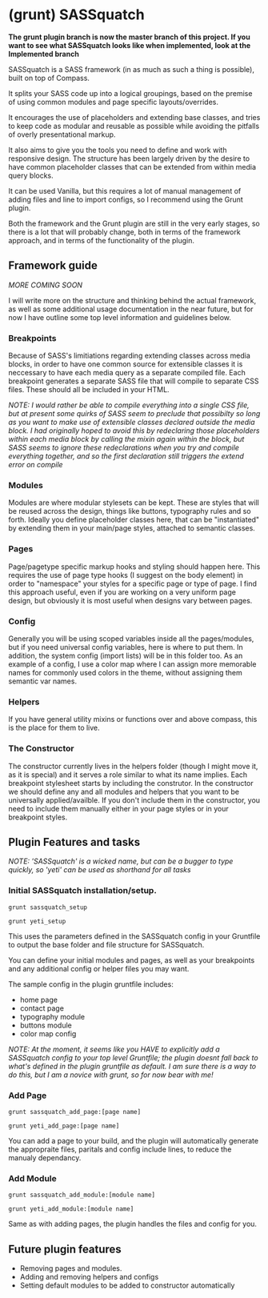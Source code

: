 # (grunt) SASSquatch

**The grunt plugin branch is now the master branch of this project. If you want to see what SASSquatch looks like when implemented, look at the Implemented branch**

SASSquatch is a SASS framework (in as much as such a thing is possible), built on top of Compass.

It splits your SASS code up into a logical groupings, based on the premise of using common modules and page specific layouts/overrides. 

It encourages the use of placeholders and extending base classes, and tries to keep code as modular and reusable as possible while avoiding the pitfalls of overly presentational markup. 

It also aims to give you the tools you need to define and work with responsive design. The structure has been largely driven by the desire to have common placeholder classes that can be extended from within media query blocks.

It can be used Vanilla, but this requires a lot of manual management of adding files and line to import configs, so I recommend using the Grunt plugin.

Both the framework and the Grunt plugin are still in the very early stages, so there is a lot that will probably change, both in terms of the framework approach, and in terms of the functionality of the plugin.

## Framework guide 

*MORE COMING SOON*

I will write more on the structure and thinking behind the actual framework, as well as some additional usage documentation in the near future, but for now I have outline some top level information and guidelines below. 

### Breakpoints
Because of SASS's limitiations regarding extending classes across media blocks, in order to have one common source for extensible classes it is neccessary to have each media query as a separate compiled file. Each breakpoint generates a separate SASS file that will compile to separate CSS files. These should all be included in your HTML.

*NOTE: I would rather be able to compile everything into a single CSS file, but at present some quirks of SASS seem to preclude that possibilty so long as you want to make use of extensible classes declared outside the media block. I had originally hoped to avoid this by redeclaring those placeholders within each media block by calling the mixin again within the block, but SASS seems to ignore these redeclarations when you try and compile everything together, and so the first declaration still triggers the extend error on compile*

### Modules
Modules are where modular stylesets can be kept. These are styles that will be reused across the design, things like buttons, typography rules and so forth. Ideally you define placeholder classes here, that can be "instantiated" by extending them in your main/page styles, attached to semantic classes.  

### Pages
Page/pagetype specific markup hooks and styling should happen here. This requires the use of page type hooks (I suggest on the body element) in order to "namespace" your styles for a specific page or type of page. I find this approach useful, even if you are working on a very uniform page design, but obviously it is most useful when designs vary between pages.

### Config
Generally you will be using scoped variables inside all the pages/modules, but if you need universal config variables, here is where to put them. In addition, the system config (import lists) will be in this folder too. As an example of a config, I use a color map where I can assign more memorable names for commonly used colors in the theme, without assigning them semantic var names. 

### Helpers
If you have general utility mixins or functions over and above compass, this is the place for them to live.

### The Constructor
The constructor currently lives in the helpers folder (though I might move it, as it is special) and it serves a role similar to what its name implies. Each breakpoint stylesheet starts by including the construtor. In the constructor we should define any and all modules and helpers that you want to be universally applied/availble. If you don't include them in the constructor, you need to include them manually either in your page styles or in your breakpoint styles.


## Plugin Features and tasks

*NOTE: 'SASSquatch' is a wicked name, but can be a bugger to type quickly, so 'yeti' can be used as shorthand for all tasks*

### Initial SASSquatch installation/setup.

`grunt sassquatch_setup`

`grunt yeti_setup`

This uses the parameters defined in the SASSquatch config in your Gruntfile to output the base folder and file structure for SASSquatch.

You can define your initial modules and pages, as well as your breakpoints and any additional config or helper files you may want.

The sample config in the plugin gruntfile includes:
* home page
* contact page
* typography module
* buttons module
* color map config

*NOTE: At the moment, it seems like you HAVE to explicitly add a SASSquatch config to your top level Gruntfile; the plugin doesnt fall back to what's defined in the plugin gruntfile as default. I am sure there is a way to do this, but I am a novice with grunt, so for now bear with me!*

### Add Page

`grunt sassquatch_add_page:[page name]`

`grunt yeti_add_page:[page name]`

You can add a page to your build, and the plugin will automatically generate the appropraite files, paritals and config include lines, to reduce the manualy dependancy.

### Add Module

`grunt sassquatch_add_module:[module name]`

`grunt yeti_add_module:[module name]`

Same as with adding pages, the plugin handles the files and config for you.

## Future plugin features

* Removing pages and modules.
* Adding and removing helpers and configs
* Setting default modules to be added to constructor automatically
